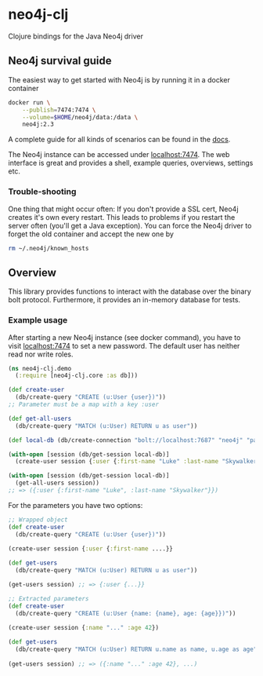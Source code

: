 # neo4j-clj
Clojure bindings for the Java Neo4j driver

## Neo4j survival guide

The easiest way to get started with Neo4j is by running it in a docker container

```sh
docker run \
    --publish=7474:7474 \
    --volume=$HOME/neo4j/data:/data \
    neo4j:2.3
```

A complete guide for all kinds of scenarios can be found in the 
[docs](http://neo4j.com/docs/operations-manual/current/installation/docker/).

The Neo4j instance can be accessed under [localhost:7474](http://localhost:7474). The
web interface is great and provides a shell, example queries, overviews, settings etc.

### Trouble-shooting

One thing that might occur often: If you don't provide a SSL cert, Neo4j creates it's
own every restart. This leads to problems if you restart the server often (you'll get
a Java exception). You can force the Neo4j driver to forget the old container and 
accept the new one by

```sh
rm ~/.neo4j/known_hosts
```

## Overview

This library provides functions to interact with the database over the binary bolt
protocol. Furthermore, it provides an in-memory database for tests.

### Example usage

After starting a new Neo4j instance (see docker command), you have to visit 
[localhost:7474](http://localhost:7474) to set a new password. The default user has
neither read nor write roles.

```clojure
(ns neo4j-clj.demo
  (:require [neo4j-clj.core :as db]))

(def create-user
  (db/create-query "CREATE (u:User {user})"))
;; Parameter must be a map with a key :user

(def get-all-users
  (db/create-query "MATCH (u:User) RETURN u as user"))

(def local-db (db/create-connection "bolt://localhost:7687" "neo4j" "password"))

(with-open [session (db/get-session local-db)]
  (create-user session {:user {:first-name "Luke" :last-name "Skywalker"}}))

(with-open [session (db/get-session local-db)]
  (get-all-users session))
;; => ({:user {:first-name "Luke", :last-name "Skywalker"}})
```

For the parameters you have two options:
```clojure
;; Wrapped object
(def create-user
  (db/create-query "CREATE (u:User {user})"))
  
(create-user session {:user {:first-name ....}}

(def get-users
  (db/create-query "MATCH (u:User) RETURN u as user"))

(get-users session) ;; => {:user {...}}

;; Extracted parameters
(def create-user
  (db/create-query "CREATE (u:User {name: {name}, age: {age}})"))
  
(create-user session {:name "..." :age 42})

(def get-users
  (db/create-query "MATCH (u:User) RETURN u.name as name, u.age as age")
  
(get-users session) ;; => ({:name "..." :age 42}, ...)
```